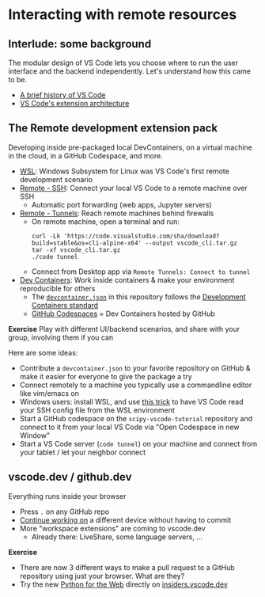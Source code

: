 # Interacting with remote resources

## Interlude: some background

The modular design of VS Code lets you choose where to run the user interface and the backend independently. Let's understand how this came to be.

- [A brief history of VS Code](history.md)
- [VS Code's extension architecture](architecture.md)

## The Remote development extension pack

Developing inside pre-packaged local DevContainers, on a virtual machine in the cloud, in a GitHub Codespace, and more.

- [WSL](https://marketplace.visualstudio.com/items?itemName=ms-vscode-remote.remote-wsl): Windows Subsystem for Linux was VS Code's first remote development scenario
- [Remote - SSH](https://marketplace.visualstudio.com/items?itemName=ms-vscode-remote.remote-ssh): Connect your local VS Code to a remote machine over SSH
  - Automatic port forwarding (web apps, Jupyter servers)
- [Remote - Tunnels](https://marketplace.visualstudio.com/items?itemName=ms-vscode.remote-server): Reach remote machines behind firewalls
  - On remote machine, open a terminal and run:
    ```
    curl -Lk 'https://code.visualstudio.com/sha/download?build=stable&os=cli-alpine-x64' --output vscode_cli.tar.gz
    tar -xf vscode_cli.tar.gz
    ./code tunnel
    ```
  - Connect from Desktop app via `Remote Tunnels: Connect to tunnel`
- [Dev Containers](https://marketplace.visualstudio.com/items?itemName=ms-vscode-remote.remote-containers): Work inside containers & make your environment reproducible for others
  - The [`devcontainer.json`](.devcontainer/devcontainer.json) in this repository follows the [Development Containers standard](https://containers.dev/)
  - [GitHub Codespaces](https://github.com/features/codespaces) = Dev Containers hosted by GitHub

**Exercise**
Play with different UI/backend scenarios, and share with your group, involving them if you can

Here are some ideas:

- Contribute a `devcontainer.json` to your favorite repository on GitHub & make it easier for everyone to give the package a try
- Connect remotely to a machine you typically use a commandline editor like vim/emacs on
- Windows users: install WSL, and use [this trick](https://stackoverflow.com/questions/60150466/can-i-ssh-from-wsl-in-visual-studio-code/66048792#66048792) to have VS Code read your SSH config file from the WSL environment
- Start a GitHub codespace on the `scipy-vscode-tutorial` repository and connect to it from your local VS Code via "Open Codespace in new Window"
- Start a VS Code server (`code tunnel`) on your machine and connect from your tablet / let your neighbor connect

## vscode.dev / github.dev

Everything runs inside your browser

- Press `.` on any GitHub repo
- [Continue working on](https://code.visualstudio.com/docs/editor/vscode-web#_continue-working-in-a-different-environment) a different device without having to commit
- More "workspace extensions" are coming to vscode.dev
  - Already there: LiveShare, some language servers, ...

**Exercise**

- There are now 3 different ways to make a pull request to a GitHub repository using just your browser. What are they?
- Try the new [Python for the Web](https://code.visualstudio.com/docs/python/python-web) directly on [insiders.vscode.dev](https://insiders.vscode.dev/)
